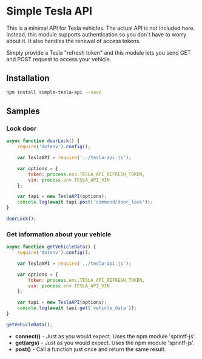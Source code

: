 # Simple Tesla API

This is a minimal API for Tesla vehicles. The actual API is not included here. 
Instead, this module supports authentication so you don´t have to
worry about it. It also handles the renewal of access tokens.

Simply provide a Tesla "refresh token" and this
module lets you send GET and POST request to access your vehicle.

## Installation

````bash
npm install simple-tesla-api --save
````


## Samples

### Lock door

````javascript
async function doorLock() {	
	require('dotenv').config();

	var TeslaAPI = require('../tesla-api.js');

	var options = {
		token: process.env.TESLA_API_REFRESH_TOKEN,
		vin: process.env.TESLA_API_VIN
	};

	var tapi = new TeslaAPI(options);
	console.log(await tapi.post('command/door_lock'));
}

doorLock();
````
### Get information about your vehicle

````javascript
async function getVehicleData() {	
	require('dotenv').config();

	var TeslaAPI = require('../tesla-api.js');

	var options = {
		token: process.env.TESLA_API_REFRESH_TOKEN,
		vin: process.env.TESLA_API_VIN
	};

	var tapi = new TeslaAPI(options);
	console.log(await tapi.get('vehicle_data'));
}

getVehicleData();
````

- **connect()**          - Just as you would expect. Uses the npm module 'sprintf-js'.
- **get(args)**         - Just as you would expect. Uses the npm module 'sprintf-js'.
- **post()**      - Call a function just once and return the same result.

